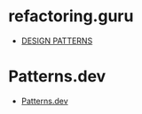 # refactoring.guru

- [DESIGN
PATTERNS](https://refactoring.guru/design-patterns)

# Patterns.dev

- [Patterns.dev](https://www.patterns.dev/)
